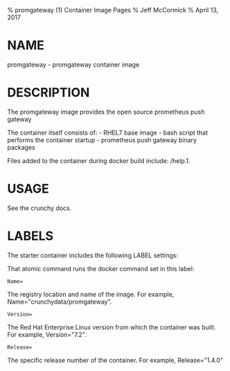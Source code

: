 % promgateway (1) Container Image Pages
% Jeff McCormick
% April 13, 2017

# NAME
promgateway \- promgateway container image

# DESCRIPTION
The promgateway image provides the open source prometheus push gateway

The container itself consists of:
    - RHEL7 base image
    - bash script that performs the container startup
    - prometheus push gateway binary packages

Files added to the container during docker build include: /help.1.

# USAGE
See the crunchy docs.


# LABELS
The starter container includes the following LABEL settings:

That atomic command runs the docker command set in this label:

`Name=`

The registry location and name of the image. For example, Name="crunchydata/promgateway".

`Version=`

The Red Hat Enterprise Linux version from which the container was built. For example, Version="7.2".

`Release=`

The specific release number of the container. For example, Release="1.4.0"
